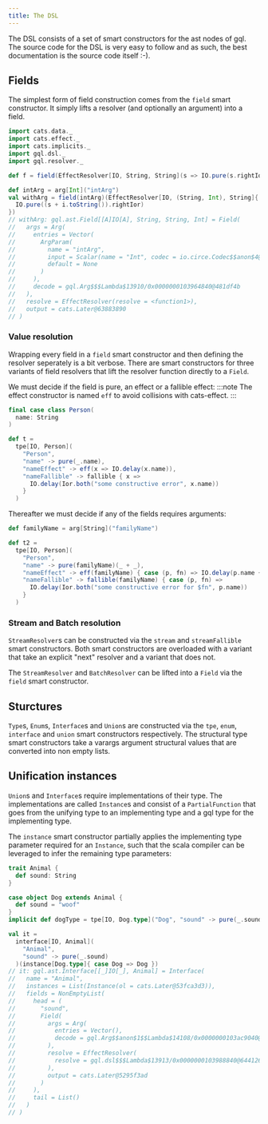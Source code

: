 ```yaml
---
title: The DSL
---
```

The DSL consists of a set of smart constructors for the ast nodes of gql.
The source code for the DSL is very easy to follow and as such, the best documentation is the source code itself :-).

## Fields
The simplest form of field construction comes from the `field` smart constructor.
It simply lifts a resolver (and optionally an argument) into a field.
```scala
import cats.data._
import cats.effect._
import cats.implicits._
import gql.dsl._
import gql.resolver._

def f = field(EffectResolver[IO, String, String](s => IO.pure(s.rightIor)))

def intArg = arg[Int]("intArg")
val withArg = field(intArg)(EffectResolver[IO, (String, Int), String]{ case (s, i) => 
  IO.pure((s + i.toString()).rightIor)
})
// withArg: gql.ast.Field[[A]IO[A], String, String, Int] = Field(
//   args = Arg(
//     entries = Vector(
//       ArgParam(
//         name = "intArg",
//         input = Scalar(name = "Int", codec = io.circe.Codec$$anon$4@744b404f),
//         default = None
//       )
//     ),
//     decode = gql.Arg$$$Lambda$13910/0x0000000103964840@481df4b
//   ),
//   resolve = EffectResolver(resolve = <function1>),
//   output = cats.Later@63883890
// )
```

### Value resolution
Wrapping every field in a `field` smart constructor and then defining the resolver seperately is a bit verbose.
There are smart constructors for three variants of field resolvers that lift the resolver function directly to a `Field`.

We must decide if the field is pure, an effect or a fallible effect:
:::note
The effect constructor is named `eff` to avoid collisions with cats-effect.
:::
```scala
final case class Person(
  name: String
)

def t =
  tpe[IO, Person](
    "Person",
    "name" -> pure(_.name),
    "nameEffect" -> eff(x => IO.delay(x.name)),
    "nameFallible" -> fallible { x => 
      IO.delay(Ior.both("some constructive error", x.name))
    }
  )
```
Thereafter we must decide if any of the fields requires arguments:
```scala
def familyName = arg[String]("familyName")

def t2 =
  tpe[IO, Person](
    "Person",
    "name" -> pure(familyName)(_ + _),
    "nameEffect" -> eff(familyName) { case (p, fn) => IO.delay(p.name + fn) },
    "nameFallible" -> fallible(familyName) { case (p, fn) => 
      IO.delay(Ior.both("some constructive error for $fn", p.name)) 
    }
  )
```

### Stream and Batch resolution
`StreamResolver`s can be constructed via the `stream` and `streamFallible` smart constructors.
Both smart constructors are overloaded with a variant that take an explicit "next" resolver and a variant that does not.

The `StreamResolver` and `BatchResolver` can be lifted into a `Field` via the `field` smart constructor.

## Sturctures
`Type`s, `Enum`s, `Interface`s and `Union`s are constructed via the `tpe`, `enum`, `interface` and `union` smart constructors respectively.
The structural type smart constructors take a varargs argument structural values that are converted into non empty lists.

## Unification instances
`Union`s and `Interface`s require implementations of their type.
The implementations are called `Instance`s and consist of a `PartialFunction` that goes from the unifying type to an implementing type and a gql type for the implementing type.

The `instance` smart constructor partially applies the implementing type parameter required for an `Instance`, such that the scala compiler can be leveraged to infer the remaining type parameters:
```scala
trait Animal {
  def sound: String
}

case object Dog extends Animal {
  def sound = "woof"
}
implicit def dogType = tpe[IO, Dog.type]("Dog", "sound" -> pure(_.sound))

val it =
  interface[IO, Animal](
    "Animal",
    "sound" -> pure(_.sound)
  )(instance[Dog.type]{ case Dog => Dog })
// it: gql.ast.Interface[[_]IO[_], Animal] = Interface(
//   name = "Animal",
//   instances = List(Instance(ol = cats.Later@53fca3d3)),
//   fields = NonEmptyList(
//     head = (
//       "sound",
//       Field(
//         args = Arg(
//           entries = Vector(),
//           decode = gql.Arg$$anon$1$$Lambda$14108/0x0000000103ac9040@46afca30
//         ),
//         resolve = EffectResolver(
//           resolve = gql.dsl$$$Lambda$13913/0x0000000103988840@644126cd
//         ),
//         output = cats.Later@5295f3ad
//       )
//     ),
//     tail = List()
//   )
// )
```
